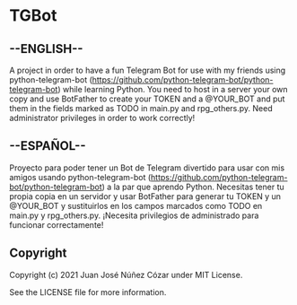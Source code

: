 # TGBot

## --ENGLISH--

A project in order to have a fun Telegram Bot for use with my friends using python-telegram-bot (https://github.com/python-telegram-bot/python-telegram-bot) while learning Python.
You need to host in a server your own copy and use BotFather to create your TOKEN and a @YOUR_BOT and put them in the fields marked as TODO in main.py and rpg_others.py.
Need administrator privileges in order to work correctly!

## --ESPAÑOL--

Proyecto para poder tener un Bot de Telegram divertido para usar con mis amigos usando python-telegram-bot (https://github.com/python-telegram-bot/python-telegram-bot) a la par que aprendo Python.
Necesitas tener tu propia copia en un servidor y usar BotFather para generar tu TOKEN y un @YOUR_BOT y sustituirlos en los campos marcados como TODO en main.py y rpg_others.py.
¡Necesita privilegios de administrado para funcionar correctamente!

## Copyright

Copyright (c) 2021 Juan José Núñez Cózar under MIT License.

See the LICENSE file for more information.
